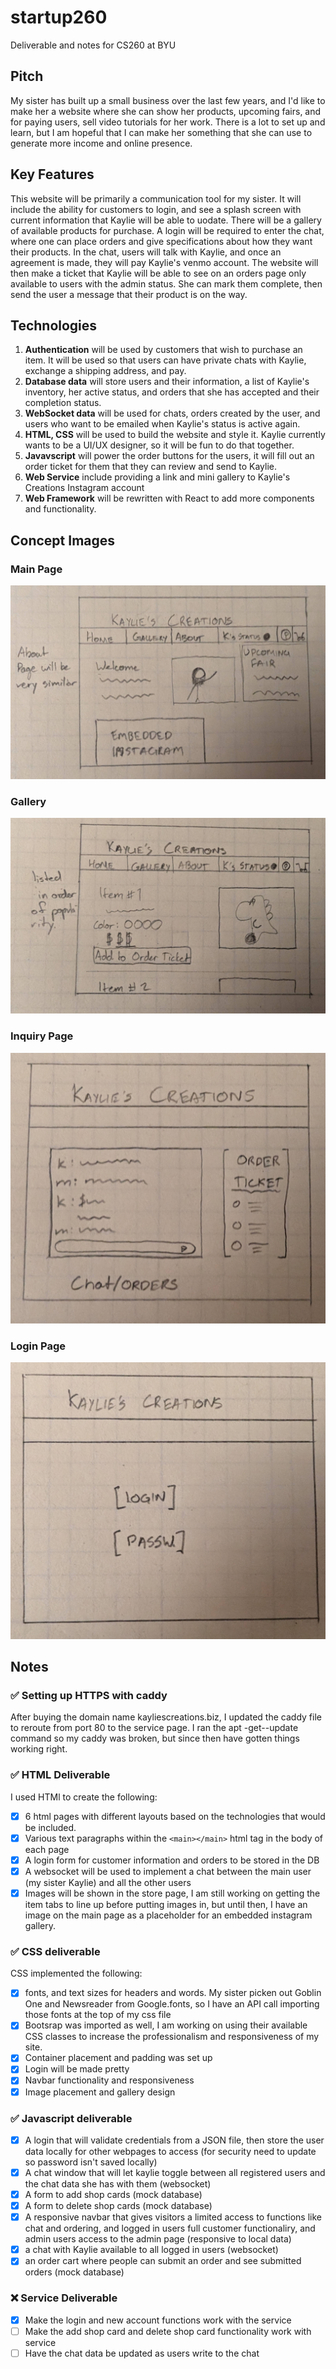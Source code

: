 # startup260

Deliverable and notes for CS260 at BYU

## Pitch

My sister has built up a small business over the last few years, and I'd like to make her a website where she can show her products, upcoming fairs, and for paying users, sell video tutorials for her work.
There is a lot to set up and learn, but I am hopeful that I can make her something that she can use to generate more income and online presence.

## Key Features

This website will be primarily a communication tool for my sister. It will include the ability for customers to login, and see a splash screen with current information that Kaylie will be able to uodate. There will be a gallery of available products for purchase. A login will be required to enter the chat, where one can place orders and give specifications about how they want their products. In the chat, users will talk with Kaylie, and once an agreement is made, they will pay Kaylie's venmo account. The website will then make a ticket that Kaylie will be able to see on an orders page only available to users with the admin status. She can mark them complete, then send the user a message that their product is on the way.

## Technologies

1. **Authentication** will be used by customers that wish to purchase an item. It will be used so that users can have private chats with Kaylie, exchange a shipping address, and pay.
2. **Database data** will store users and their information, a list of Kaylie's inventory, her active status, and orders that she has accepted and their completion status.
3. **WebSocket data** will be used for chats, orders created by the user, and users who want to be emailed when Kaylie's status is active again.
4. **HTML, CSS** will be used to build the website and style it. Kaylie currently wants to be a UI/UX designer, so it will be fun to do that together.
5. **Javavscript** will power the order buttons for the users, it will fill out an order ticket for them that they can review and send to Kaylie.
6. **Web Service** include providing a link and mini gallery to Kaylie's Creations Instagram account
7. **Web Framework** will be rewritten with React to add more components and functionality.

## Concept Images

### Main Page

![Screenshot of a mainpage](https://github.com/DallinJacksonE/startup260/blob/main/docs/picsForConcept/homepage.jpg)

### Gallery

![Concept Drawing of the gallery](https://github.com/DallinJacksonE/startup260/blob/main/docs/picsForConcept/gallery.jpg)

### Inquiry Page

![Concept Drawing of the inquiry page, where conversations and orders are had](https://github.com/DallinJacksonE/startup260/blob/main/docs/picsForConcept/orderchat.jpg)

### Login Page

![Concept Drawing of the login page](https://github.com/DallinJacksonE/startup260/blob/main/docs/picsForConcept/login.jpg)

## Notes

### ✅ Setting up HTTPS with caddy

After buying the domain name kayliescreations.biz, I updated the caddy file to reroute from port 80 to the service page. I ran the apt -get--update command so my caddy was broken, but since then have gotten things working right.

### ✅ HTML Deliverable

I used HTMl to create the following:

- [x] 6 html pages with different layouts based on the technologies that would be included.
- [x] Various text paragraphs within the ```<main></main>``` html tag in the body of each page
- [x] A login form for customer information and orders to be stored in the DB
- [x] A websocket will be used to implement a chat between the main user (my sister Kaylie) and all the other users
- [x] Images will be shown in the store page, I am still working on getting the item tabs to line up before putting images in, but until then, I have an image on the main page as a placeholder for an embedded instagram gallery.

### ✅ CSS deliverable

CSS implemented the following:

- [x] fonts, and text sizes for headers and words. My sister picken out Goblin One and Newsreader from Google.fonts, so I have an API call importing those fonts at the top of my css file
- [x] Bootsrap was imported as well, I am working on using their available CSS classes to increase the professionalism and responsiveness of my site.
- [x] Container placement and padding was set up
- [x] Login will be made pretty
- [x] Navbar functionality and responsiveness
- [x] Image placement and gallery design

### ✅ Javascript deliverable

- [x] A login that will validate credentials from a JSON file, then store the user data locally for other webpages to access (for security need to update so password isn't saved locally)
- [x] A chat window that will let kaylie toggle between all registered users and the chat data she has with them (websocket)
- [x] A form to add shop cards (mock database)
- [x] A form to delete shop cards (mock database)
- [x] A responsive navbar that gives visitors a limited access to functions like chat and ordering, and logged in users full customer functionaliry, and admin users access to the admin page (responsive to local data)
- [x] a chat with Kaylie available to all logged in users (websocket)
- [x] an order cart where people can submit an order and see submitted orders (mock database)

### ❌ Service Deliverable

- [x] Make the login and new account functions work with the service
- [ ] Make the add shop card and delete shop card functionality work with service
- [ ] Have the chat data be updated as users write to the chat
